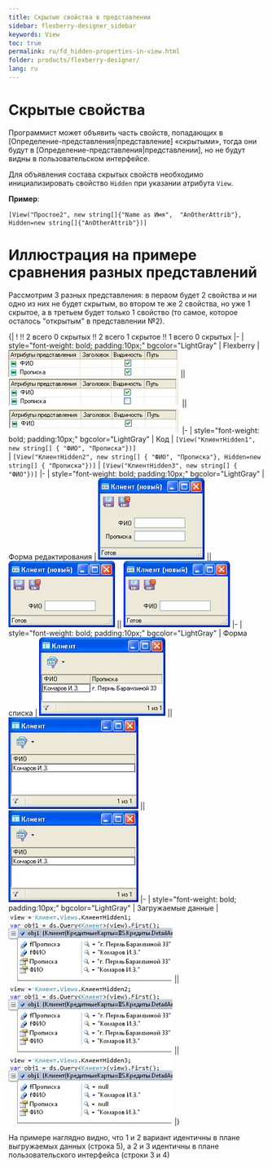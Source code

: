 ```yaml
---
title: Скрытые свойства в представлении
sidebar: flexberry-designer_sidebar
keywords: View
toc: true
permalink: ru/fd_hidden-properties-in-view.html
folder: products/flexberry-designer/
lang: ru
---
```


# Скрытые свойства

Программист может объявить часть свойств, попадающих в [Определение-представления|представление] «скрытыми», тогда они будут в [Определение-представления|представлении], но не будут видны в пользовательском интерфейсе.


Для объявления состава скрытых свойств необходимо инициализировать свойство `Hidden` при указании атрибута `View`.


__Пример__:

```
[View("Простое2", new string[]{"Name as Имя",  "AnOtherAttrib"}, Hidden=new string[]{"AnOtherAttrib"})]
```

# Иллюстрация на примере сравнения разных представлений

Рассмотрим 3 разных представления: в первом будет 2 свойства и ни одно из них не будет скрытым, во втором те же 2 свойства, но уже 1 скрытое, а в третьем будет только 1 свойство (то самое, которое осталось "открытым" в представлении №2).

{|
!   !! 2 всего 0 скрытых !! 2 всего 1 скрытое !! 1 всего 0 скрытых
|-
| style="font-weight: bold; padding:10px;" bgcolor="LightGray" | Flexberry
| ![](/images/pages/img/page/Hidden-Properties-In-View/ClientHidden1View.PNG) || ![](/images/pages/img/page/Hidden-Properties-In-View/ClientHidden2View.PNG) || ![](/images/pages/img/page/Hidden-Properties-In-View/ClientHidden3View.PNG)
|-
| style="font-weight: bold; padding:10px;" bgcolor="LightGray" | Код
| ```
 [View("КлиентHidden1", new string[] {
            "ФИО",
            "Прописка"})] ```  
| ```
 [View("КлиентHidden2", new string[] {
            "ФИО",
            "Прописка"}, Hidden=new string[] {
            "Прописка"})] ```
| ```
     [View("КлиентHidden3", new string[] {
            "ФИО"})] ```
|-
| style="font-weight: bold; padding:10px;" bgcolor="LightGray" | Форма редактирования 
| ![](/images/pages/img/page/Hidden-Properties-In-View/ClientHidden1E.PNG) ||  ![](/images/pages/img/page/Hidden-Properties-In-View/ClientHidden2E.PNG) ||  ![](/images/pages/img/page/Hidden-Properties-In-View/ClientHidden3E.PNG)
|-
| style="font-weight: bold; padding:10px;" bgcolor="LightGray" | Форма списка 
| ![](/images/pages/img/page/Hidden-Properties-In-View/ClientHidden1L.PNG) || ![](/images/pages/img/page/Hidden-Properties-In-View/ClientHidden2L.PNG) || ![](/images/pages/img/page/Hidden-Properties-In-View/ClientHidden3L.PNG)
|-
| style="font-weight: bold; padding:10px;" bgcolor="LightGray" | Загружаемые данные 
| ![](/images/pages/img/page/Hidden-Properties-In-View/ClientHidden1Data.PNG) || ![](/images/pages/img/page/Hidden-Properties-In-View/ClientHidden2Data.PNG) || ![](/images/pages/img/page/Hidden-Properties-In-View/ClientHidden3Data.PNG)
|}

На примере наглядно видно, что 1 и 2 вариант идентичны в плане выгружаемых данных (строка 5), а 2 и 3 идентичны в плане пользовательского интерфейса (строки 3 и 4)